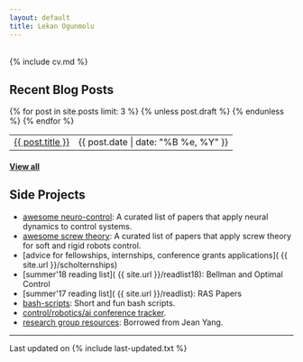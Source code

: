```yaml
---
layout: default
title: Lekan Ogunmolu
---
```


<div class="col-md-2 vcenter idxHdr">
  <a href="/downloads/me-style.jpg">
    <!-- <img src="/downloads/me-style.jpg" alt="Me" align="left" style="width:100px;height:100px;">  -->
   </a>
  <!-- -->
</div>

<br>
{% include cv.md %}

## <i class="fa fa-chevron-right"></i> Recent Blog Posts

<table class="table table-hover">
  {% for post in site.posts limit: 3 %}
    {% unless post.draft %}
    <tr>
      <td><a href="{{ post.url }}">{{ post.title }}</a></td>
      <td class="col-md-3" style="text-align: right;">{{ post.date | date: "%B %e, %Y" }}</td>
    </tr>
    {% endunless %}
  {% endfor %}
</table>
<h4><a href="/blog">View all</a></h4>

## <i class="fa fa-chevron-right"></i> Side Projects
+ [awesome neuro-control](https://github.com/lakehanne/awesome-neurocontrol): A curated list of papers that apply neural dynamics to control systems.
+ [awesome screw theory](https://github.com/lakehanne/awesome-screw-theory): A curated list of papers that apply screw theory for soft and rigid robots control.
+ [advice for fellowships, internships, conference grants applications]( {{ site.url }}/scholternships)
+ [summer'18 reading list]( {{ site.url }}/readlist18):  Bellman and Optimal Control
+ [summer'17 reading list]( {{ site.url }}/readlist):  RAS Papers
+ [bash-scripts](https://github.com/lakehanne/shells.git):   Short and fun bash scripts.
+ [control/robotics/ai conference tracker](https://github.com/lakehanne/conference-tracker).
+ [research group resources](https://github.com/lakehanne/research-group-resources):  Borrowed from Jean Yang.

---

Last updated on {% include last-updated.txt %}
